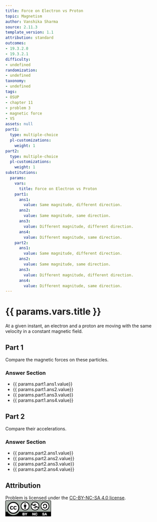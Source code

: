 ```yaml
---
title: Force on Electron vs Proton
topic: Magnetism
author: Vanshika Sharma
source: 2.11.3
template_version: 1.1
attribution: standard
outcomes:
- 19.3.2.0
- 19.3.2.1
difficulty:
- undefined
randomization:
- undefined
taxonomy:
- undefined
tags:
- OSUP
- chapter 11
- problem 3
- magnetic force
- VS
assets: null
part1:
  type: multiple-choice
  pl-customizations:
    weight: 1
part2:
  type: multiple-choice
  pl-customizations:
    weight: 1
substitutions:
  params:
    vars:
      title: Force on Electron vs Proton
    part1:
      ans1:
        value: Same magnitude, different direction.
      ans2:
        value: Same magnitude, same direction.
      ans3:
        value: Different magnitude, different direction.
      ans4:
        value: Different magnitude, same direction.
    part2:
      ans1:
        value: Same magnitude, different direction.
      ans2:
        value: Same magnitude, same direction.
      ans3:
        value: Different magnitude, different direction.
      ans4:
        value: Different magnitude, same direction.
---
```

# {{ params.vars.title }}
At a given instant, an electron and a proton are moving with the same velocity in a constant magnetic field.

## Part 1

Compare the magnetic forces on these particles.

### Answer Section

- {{ params.part1.ans1.value}}
- {{ params.part1.ans2.value}}
- {{ params.part1.ans3.value}}
- {{ params.part1.ans4.value}}

## Part 2

Compare their accelerations.

### Answer Section

- {{ params.part2.ans1.value}}
- {{ params.part2.ans2.value}}
- {{ params.part2.ans3.value}}
- {{ params.part2.ans4.value}}

## Attribution

Problem is licensed under the [CC-BY-NC-SA 4.0 license](https://creativecommons.org/licenses/by-nc-sa/4.0/).<br> ![The Creative Commons 4.0 license requiring attribution-BY, non-commercial-NC, and share-alike-SA license.](https://raw.githubusercontent.com/firasm/bits/master/by-nc-sa.png)